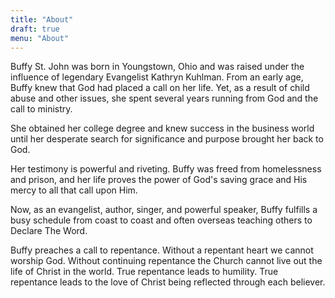 ```yaml
---
title: "About"
draft: true
menu: "About"
---
```


Buffy St. John was born in Youngstown, Ohio and was raised under the influence of legendary Evangelist Kathryn Kuhlman. From an early age, Buffy knew that God had placed a call on her life. Yet, as a result of child abuse and other issues, she spent several years running from God and the call to ministry.

She obtained her college degree and knew success in the business world until her desperate search for significance and purpose brought her back to God.

Her testimony is powerful and riveting. Buffy was freed from homelessness and prison, and her life proves the power of God's saving grace and His mercy to all that call upon Him.

Now, as an evangelist, author, singer, and powerful speaker, Buffy fulfills a busy schedule from coast to coast and often overseas teaching others to Declare The Word.

Buffy preaches a call to repentance. Without a repentant heart we cannot worship God. Without continuing repentance the Church cannot live out the life of Christ in the world. True repentance leads to humility. True repentance leads to the love of Christ being reflected through each believer.